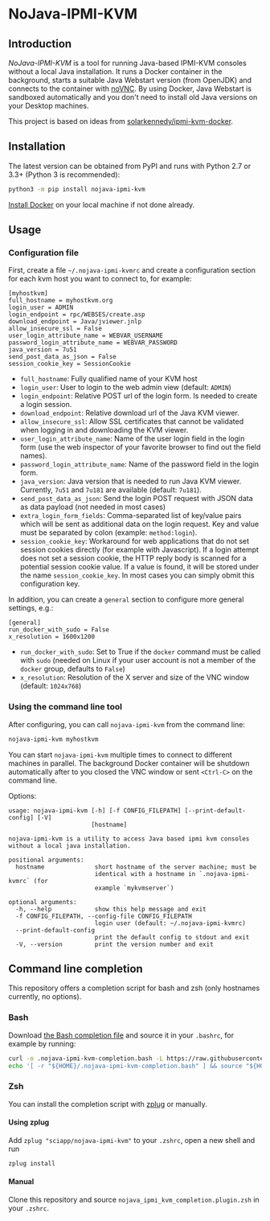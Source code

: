 # NoJava-IPMI-KVM

## Introduction

*NoJava-IPMI-KVM* is a tool for running Java-based IPMI-KVM consoles without a local Java installation. It runs a Docker
container in the background, starts a suitable Java Webstart version (from OpenJDK) and connects to the container with
[noVNC](https://github.com/novnc/noVNC). By using Docker, Java Webstart is sandboxed automatically and you don't need to
install old Java versions on your Desktop machines.

This project is based on ideas from [solarkennedy/ipmi-kvm-docker](https://github.com/solarkennedy/ipmi-kvm-docker).

## Installation

The latest version can be obtained from PyPI and runs with Python 2.7 or 3.3+ (Python 3 is recommended):

```bash
python3 -m pip install nojava-ipmi-kvm
```

[Install Docker](https://www.docker.com/) on your local machine if not done already.

## Usage

### Configuration file

First, create a file `~/.nojava-ipmi-kvmrc` and create a configuration section for each kvm host you want to connect to,
for example:

```
[myhostkvm]
full_hostname = myhostkvm.org
login_user = ADMIN
login_endpoint = rpc/WEBSES/create.asp
download_endpoint = Java/jviewer.jnlp
allow_insecure_ssl = False
user_login_attribute_name = WEBVAR_USERNAME
password_login_attribute_name = WEBVAR_PASSWORD
java_version = 7u51
send_post_data_as_json = False
session_cookie_key = SessionCookie
```

-   `full_hostname`: Fully qualified name of your KVM host
-   `login_user`: User to login to the web admin view (default: `ADMIN`)
-   `login_endpoint`: Relative POST url of the login form. Is needed to create a login session.
-   `download_endpoint`: Relative download url of the Java KVM viewer.
-   `allow_insecure_ssl`: Allow SSL certificates that cannot be validated when logging in and downloading the KVM
    viewer.
-   `user_login_attribute_name`: Name of the user login field in the login form (use the web inspector of your favorite
    browser to find out the field names).
-   `password_login_attribute_name`: Name of the password field in the login form.
-   `java_version`: Java version that is needed to run Java KVM viewer. Currently, `7u51` and `7u181` are available
    (default: `7u181`).
-   `send_post_data_as_json`: Send the login POST request with JSON data as data payload (not needed in most cases)
-   `extra_login_form_fields`: Comma-separated list of key/value pairs which will be sent as additional data on the
    login request. Key and value must be separated by colon (example: `method:login`).
-   `session_cookie_key`: Workaround for web applications that do not set session cookies directly (for example with
    Javascript). If a login attempt does not set a session cookie, the HTTP reply body is scanned for a potential
    session cookie value. If a value is found, it will be stored under the name `session_cookie_key`. In most cases you
    can simply obmit this configuration key.


In addition, you can create a `general` section to configure more general settings, e.g.:

```
[general]
run_docker_with_sudo = False
x_resolution = 1600x1200
```

-   `run_docker_with_sudo`: Set to True if the `docker` command must be called with `sudo` (needed on Linux if your user
    account is not a member of the `docker` group, defaults to `False`)
-   `x_resolution`: Resolution of the X server and size of the VNC window (default: `1024x768`)

### Using the command line tool

After configuring, you can call `nojava-ipmi-kvm` from the command line:

```bash
nojava-ipmi-kvm myhostkvm
```

You can start `nojava-ipmi-kvm` multiple times to connect to different machines in parallel. The background Docker
container will be shutdown automatically after to you closed the VNC window or sent `<Ctrl-C>` on the command line.

Options:

```
usage: nojava-ipmi-kvm [-h] [-f CONFIG_FILEPATH] [--print-default-config] [-V]
                       [hostname]

nojava-ipmi-kvm is a utility to access Java based ipmi kvm consoles without a local java installation.

positional arguments:
  hostname              short hostname of the server machine; must be
                        identical with a hostname in `.nojava-ipmi-kvmrc` (for
                        example `mykvmserver`)

optional arguments:
  -h, --help            show this help message and exit
  -f CONFIG_FILEPATH, --config-file CONFIG_FILEPATH
                        login user (default: ~/.nojava-ipmi-kvmrc)
  --print-default-config
                        print the default config to stdout and exit
  -V, --version         print the version number and exit
```

## Command line completion

This repository offers a completion script for bash and zsh (only hostnames currently, no options).

### Bash

Download [the Bash completion
file](https://raw.githubusercontent.com/sciapp/nojava-ipmi-kvm/master/completion/bash/nojava-ipmi-kvm-completion.bash)
and source it in your `.bashrc`, for example by running:

```bash
curl -o .nojava-ipmi-kvm-completion.bash -L https://raw.githubusercontent.com/sciapp/nojava-ipmi-kvm/master/completion/bash/nojava-ipmi-kvm-completion.bash
echo '[ -r "${HOME}/.nojava-ipmi-kvm-completion.bash" ] && source "${HOME}/.nojava-ipmi-kvm-completion.bash"' >> ~/.bashrc
```

### Zsh

You can install the completion script with [zplug](https://github.com/zplug/zplug) or manually.

#### Using zplug

Add `zplug "sciapp/nojava-ipmi-kvm"` to your `.zshrc`, open a new shell and run

```bash
zplug install
```

#### Manual

Clone this repository and source `nojava_ipmi_kvm_completion.plugin.zsh` in your `.zshrc`.
